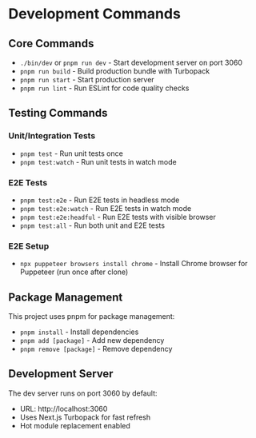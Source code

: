# Development Commands

## Core Commands

- `./bin/dev` or `pnpm run dev` - Start development server on port 3060
- `pnpm run build` - Build production bundle with Turbopack
- `pnpm run start` - Start production server
- `pnpm run lint` - Run ESLint for code quality checks

## Testing Commands

### Unit/Integration Tests

- `pnpm test` - Run unit tests once
- `pnpm test:watch` - Run unit tests in watch mode

### E2E Tests

- `pnpm test:e2e` - Run E2E tests in headless mode
- `pnpm test:e2e:watch` - Run E2E tests in watch mode
- `pnpm test:e2e:headful` - Run E2E tests with visible browser
- `pnpm test:all` - Run both unit and E2E tests

### E2E Setup

- `npx puppeteer browsers install chrome` - Install Chrome browser for Puppeteer (run once after clone)

## Package Management

This project uses pnpm for package management:

- `pnpm install` - Install dependencies
- `pnpm add [package]` - Add new dependency
- `pnpm remove [package]` - Remove dependency

## Development Server

The dev server runs on port 3060 by default:

- URL: http://localhost:3060
- Uses Next.js Turbopack for fast refresh
- Hot module replacement enabled
